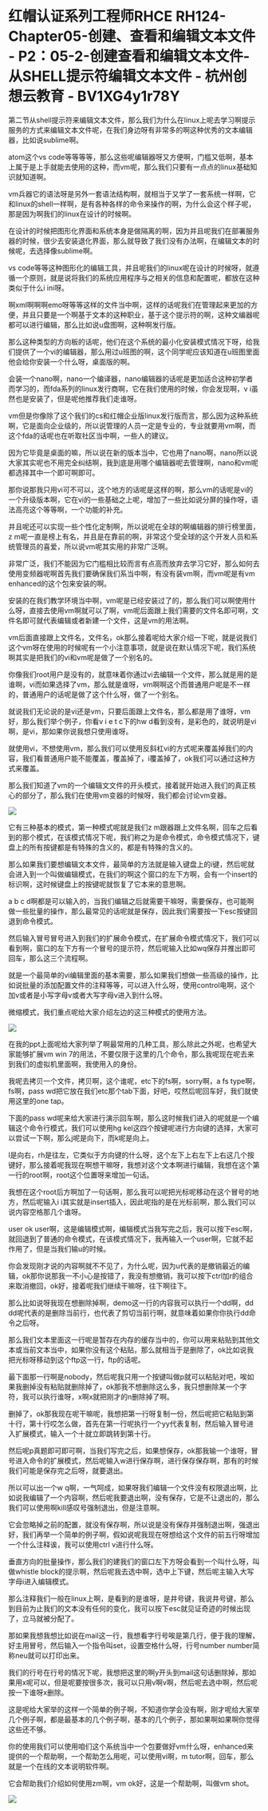 # 红帽认证系列工程师RHCE RH124-Chapter05-创建、查看和编辑文本文件 - P2：05-2-创建查看和编辑文本文件-从SHELL提示符编辑文本文件 - 杭州创想云教育 - BV1XG4y1r78Y

第二节从shell提示符来编辑文本文件，那么我们为什么在linux上呢去学习啊提示服务的方式来编辑文本文件呢，在我们身边呀有非常多的啊这种优秀的文本编辑器，比如说sublime啊。

atom这个vs code等等等等，那么这些呢编辑器呀又方便啊，门槛又低啊，基本上属于是上手就能去使用的这种，而vm呢，那么我们只要有一点点的linux基础知识就知道啊。

vm兵器它的语法呀是另外一套语法结构啊，就相当于又学了一套系统一样啊，它和linux的shell一样啊，是有各种各样的命令来操作的啊，为什么会这个样子呢，那是因为啊我们的linux在设计的时候啊。

在设计的时候把图形化界面和系统本身是做隔离的啊，因为并且呢我们在部署服务器的时候，很少去安装退化界面，那么就导致了我们没有办法啊，在编辑文本的时候呢，去选择像sublime啊。

vs code等等这种图形化的编辑工具，并且呢我们的linux呢在设计的时候呀，就遵循一个原则，就是说将我们的系统应用程序与之相关的信息和配置呢，都放在这种类似于什么i ini呀。

啊xml啊啊啊emo呀等等这样的文件当中啊，这样的话呢我们在管理起来更加的方便，并且只要是一个啊基于文本的这种职业，基于这个提示符的啊，这种文编器呢都可以进行编辑，那么比如说u盘图啊，这种啊发行版。

那么这种类型的方向板的话呢，他们在这个系统的最小化安装模式情况下呀，给我们提供了一个vi的编辑器，那么用过u班图的啊，这个同学呢应该知道在u班图里面他会给你安装一个什么呀，桌面版的啊。

会装一个nano啊，nano一个编译器，nano编辑器的话呢是更加适合这种初学者而学习的，而fda系列的linux发行商啊，它在我们使用的时候，你会发现啊，v i虽然也是安装了，但是呢他推荐我们走谁呀。

vm但是你像除了这个我们的cs和红帽企业版linux发行版而言，那么因为这种系统啊，它是面向企业级的，所以说管理的人员一定是专业的，专业就要用vm啊，而这个fda的话呢也在听取社区当中啊，一些人的建议。

因为它毕竟是桌面的嘛，所以说在新的版本当中，它也用了nano啊，nano所以说大家其实呢也不用完全纠结啊，我到底是用哪个编辑器呢去管理啊，nano和vm呢都选择其中一个即可啊即可。

那你说那我只用vi可不可以，这个地方的话呢是这样的啊，那么vm的话呢是vi的一个升级版本啊，它在vi的一些基础之上呢，增加了一些比如说分屏的操作呀，语法高亮这个等等啊，一个功能的补充。

并且呢还可以实现一些个性化定制啊，所以说呢在全球的啊编辑器的排行榜里面，z m呢一直是榜上有名，并且是在靠前的啊，非常这个受全球的这个开发人员和系统管理员的喜爱，所以说vm呢其实用的非常广泛啊。

非常广泛，我们不能因为它门槛相比较而言有点高而放弃去学习它好，那么如何去使用变频器呢啊首先我们要确保我们系当中啊，有没有装vm啊，而vm呢是有vm enhanced的这个包来安装的啊。

安装的在我们教学环境当中啊，vm呢是已经安装过了的，那么我们可以啊使用什么呀，直接去使用vm啊就可以了啊，vm呢后面跟上我们需要的文件名即可啊，文件名即可就代表编辑或者新建一个文件，这是vm的用法啊。

vm后面直接跟上文件名，文件名，ok那么接着呢给大家介绍一下呢，就是说我们这个vm呀在使用的时候呢有一个小注意事项，就是说在默认情况下呢，我们系统啊其实是把我们的vi和vm呢是做了一个别名的。

你像我们root用户是没有的，就意味着你通过vi去编辑一个文件，那么就是用的是谁啊，vi而如果选择了vm，那么就是谁呀，vm啊啊这个而普通用户呢是不一样的，普通用户的话呢是做了这个什么呀，做了一个别名。

就说我们无论说的是vi还是vm，只要后面跟上文件名，那么都是用了谁呀，vm好，那么我们举个例子，你看v i e t c下的hw d看到没有，是彩色的，就说明是vi啊，是vi，那如果你说我想只使用谁呀。

就使用vi，不想使用vm，那么我们可以使用反斜杠vi的方式呢来覆盖掉我们的内容，我们看普通用户能不能覆盖，覆盖掉了，i覆盖掉了，ok我们可以通过这种方式来覆盖。

那么我们知道了vm的一个编辑文文件的开头模式，接着就开始进入我们的真正核心的部分了，那么我们在使用vm变器的时候呀，我们都会讨论vm变器。



![](img/d93a154f82b383d856f1e9c448864d65_1.png)

它有三种基本的模式，第一种模式呢就是我们z m跟器跟上文件名啊，回车之后看到的那个模式，在该模式情况下呢，我们称之为是命令模式，命令模式情况下，键盘上的所有按键都是有特殊的含义的，都是有特殊的含义的。

那么如果我们要想编辑文本文件，最简单的方法就是输入键盘上的i键，然后呢就会进入到一个叫做编辑模式，在我们的啊这个窗口的左下方啊，会有一个insert的标识啊，这时候键盘上的按键呢就恢复了它本来的意思啊。

a b c d啊都是可以输入的，当我们编辑之后就需要干嘛呀，需要保存，也可能啊做一些批量的操作，那么最常见的话呢就是保存，因此我们需要按一下esc按键回退到命令模式。

然后输入冒号冒号进入到我们的扩展命令模式，在扩展命令模式情况下，我们可以看到啊，窗口的左下方有一个冒号的提示符，然后呢输入比如wq保存并推出即可回车，那么这三个流程啊。

就是一个最简单的vi编辑里面的基本需要，那么如果我们想做一些高级的操作，比如说批量的添加配置文件的注释等等，可以进入什么呀，使用control电啊，这个加v或者是小写字母v或者大写字母v进入到什么呀。

微缩模式，我们重点呢给大家介绍左边的这三种模式的使用方法。

![](img/d93a154f82b383d856f1e9c448864d65_3.png)

在我的ppt上面呢给大家列举了啊最常用的几种工具，那么除此之外呢，也希望大家能够扩展vm win 7的用法，不要仅限于这里的几个命令，那么我呢现在呢去来到我们的虚拟机里面啊，我使用入的身份。

我呢去拷贝一个文件，拷贝啊，这个谁呢，etc下的fs啊，sorry啊，a fs type啊，fs啊，pass wd把它放在我们etc那个tab下面，好吧，哎然后呢回车好，我们就使用这里的one tap。

下面的pass wd呢来给大家进行演示回车啊，那么这时候我们进入的呢就是一个编辑这个命令行模式，我们可以使用hg kel这四个按键呢进行方向键的选择，大家可以尝试一下啊，那么j呢是向下，而k呢是向上。

l是向右，rh是往左，它类似于方向键的什么呀，这个左下上右左下上右这几个按键好，那么接着呢我现在啊想干嘛呀，我想对这个文本啊进行编辑，我想在这个第一行的root啊，root这个位置呀来增加一句话。

我想在这个root后方啊加了一句话啊，那么我可以呢把光标呢移动在这个冒号的地方，然后呢输入i i其实就是insert插入，因此呢指的是在光标前啊，那么我们可以说内容空格那几个谁呀。

user ok user啊，这是编辑模式啊，编辑模式当我写完之后，我可以按下esc啊，就回退到了普通的命令模式，在该模式情况下，我再输入一个user啊，它就不起作用了，但是当我们输u的时候。

你会发现刚才说的内容啊就不不见了，为什么呢，因为u代表的是撤销最近的编辑，ok那你说那我一不小心是按错了，我没有想撤销，我可以按下ctrl加r的组合来取消撤回，ok好，接着呢我们继续干嘛呀，往下啊往下。

那么比如说呀我现在想删除掉啊，demo这一行的内容我可以执行一个dd啊，dd dd呢代表的是删除当前行，也代表了剪切当前行啊，就意味着如果你你执行dd命令之后呀。

那么我们文本里面这一行呢是暂存在内存的缓存当中的，你可以用来粘贴到其他文本或当前文本当中，如果你没有这个粘贴，那么就相当于是删除了，ok比如说我把光标呀移动到这个ftp这一行，ftp的话呢。

最下面那一行啊是nobody，然后呢我只用一个按键叫做p就可以粘贴对吧，唉如果我删掉没有粘贴就删除掉了，ok那我不想删除这么多，我只想删除某一个字符，我可以执行谁呀，x啊x就把刚才的n删除掉了啊。

删掉了，ok那我现在呢干嘛呢，我想把第一行呀复制一份，然后呢把它粘贴到第十行，第十行哎怎么做，首先在第一行呢执行一个yy代表复制，然后输入冒号进入扩展模式，输入一个十就立即跳转到第十行。

然后呢p真题即可即可啊，当我们写完之后，如果想保存，ok那我输一个谁呀，冒号进入命令的扩展模式，然后呢输入w进行保存啊，进行保存保存啊，那有的时候我们可能是保存完之后呀，就要退出。

所以可以出一个w q啊，一气呵成，如果呀我们编辑一个文件没有权限退出啊，比如说我编辑了一个内容啊，然后呢我要退出啊，没有保存，它是不让退出的，那么我们可以使用啊kill感叹号强制退出，但是注意啊。

它会忽略掉之前的配置，就没有保存啊，所以说是没有保存并强制退出啊，强退出好，我们再举一个简单的例子啊，假如说呢我现在呀想给这个文件的前五行呀增加一个什么注释诶，我可以使用ctrl v进行什么呀。

垂直方向的批量操作，那么我们的建我们的窗口左下方呀会看到一个叫什么呀，叫做whistle block的提示啊，然后呢我去选中啊，选中上下键，然后呢主输入大写字母i进入编辑模式。

那么注释我们一般在linux上啊，是看到的是谁呀，是井号键，我说井号键，那么到目前为止我们的文本没有任何的变化，我可以按下esc就见证奇迹的时候出现了，立马就被分配了。

那如果我想我想比如说在mail这一行，我想看字行号唉是第几行，便于我的理解，好主用冒号，然后输入一个指令叫set，设置空格什么呀，行号number number简称neu就可以打印出来。

我们的行号在行号的情况下呢，我想把这里的啊y开头到mail这句话删除掉，那如果用x呢可以，但是呢要按很多次，我可以只用v啊v啊，然后呢去选中啊，然后呢按一下谁呀x删除。

这是呢给大家举的这样一个简单的例子啊，不知道你学会没有啊，刚才呢给大家举几个例子啊，都是最基本的几个例子啊，基本的几个例子，那如果啊如果啊你觉得这些还不够。

你的使用我们可以使用咱们这个系统当中一个包要做好vm什么呀，enhanced来提供的一个帮助啊，一个帮助怎么用呢，可以使用vi啊，m tutor啊，回车，那么就是一个在线的文本说明软件啊。

它会帮助我们介绍如何使用zm啊，vm ok好，这是一个帮助啊，叫做vm shot。

![](img/d93a154f82b383d856f1e9c448864d65_5.png)
